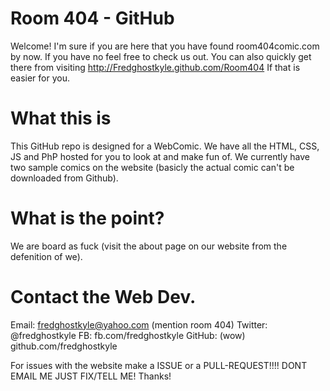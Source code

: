 Room 404 - GitHub 
========
Welcome! I'm sure if you are here that you have found room404comic.com by now. If you have no feel free to check us out. You can also quickly get there from visiting http://Fredghostkyle.github.com/Room404 If that is easier for you. 

What this is
======
This GitHub repo is designed for a WebComic. We have all the HTML, CSS, JS and PhP hosted for you to look at and make fun of. We currently have two sample comics on the website (basicly the actual comic can't be downloaded from Github).

What is the point?
======
We are board as fuck (visit the about page on our website from the defenition of we).

Contact the Web Dev.
======
Email: fredghostkyle@yahoo.com (mention room 404)
Twitter: @fredghostkyle
FB: fb.com/fredghostkyle
GitHub: (wow) github.com/fredghostkyle

For issues with the website make a ISSUE or a PULL-REQUEST!!!! DONT EMAIL ME JUST FIX/TELL ME! Thanks! 
